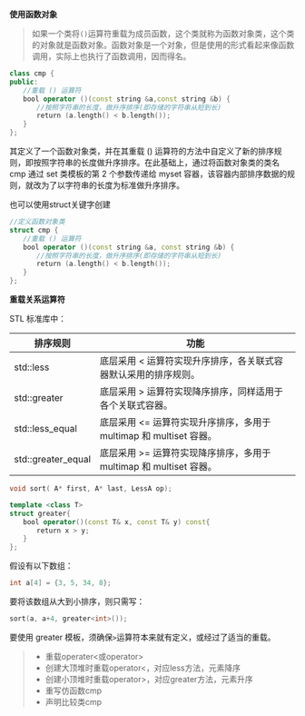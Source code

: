 **使用函数对象**

>如果一个类将`()`运算符重载为成员函数，这个类就称为函数对象类，这个类的对象就是函数对象。函数对象是一个对象，但是使用的形式看起来像函数调用，实际上也执行了函数调用，因而得名。

```c++
class cmp {
public:
　　//重载 () 运算符
　　bool operator ()(const string &a,const string &b) {
　　　　//按照字符串的长度，做升序排序(即存储的字符串从短到长)
　　　　return (a.length() < b.length());
　　}
};
```

其定义了一个函数对象类，并在其重载 () 运算符的方法中自定义了新的排序规则，即按照字符串的长度做升序排序。在此基础上，通过将函数对象类的类名 cmp 通过 set 类模板的第 2 个参数传递给 myset 容器，该容器内部排序数据的规则，就改为了以字符串的长度为标准做升序排序。

也可以使用struct关键字创建

```c++
//定义函数对象类
struct cmp {
　　//重载 () 运算符
　　bool operator ()(const string &a, const string &b) {
　　　　//按照字符串的长度，做升序排序(即存储的字符串从短到长)
　　　　return (a.length() < b.length());
　　}
};
```

**重载关系运算符**

 STL 标准库中：

| 排序规则              | 功能                                                         |
| --------------------- | ------------------------------------------------------------ |
| std::less<T>          | 底层采用 < 运算符实现升序排序，各关联式容器默认采用的排序规则。 |
| std::greater<T>       | 底层采用 > 运算符实现降序排序，同样适用于各个关联式容器。    |
| std::less_equal<T>    | 底层采用 <= 运算符实现升序排序，多用于 multimap 和 multiset 容器。 |
| std::greater_equal<T> | 底层采用 >= 运算符实现降序排序，多用于 multimap 和 multiset 容器。 |

```c++
void sort( A* first, A* last, LessA op);
```



```c++
template <class T>
struct greater{
　　bool operator()(const T& x, const T& y) const{
　　　　return x > y;
　　}
};
```

假设有以下数组：

```c++
int a[4] = {3, 5, 34, 8};
```

要将该数组从大到小排序，则只需写：

```c++
sort(a, a+4, greater<int>());
```

要使用 greater 模板，须确保`>`运算符本来就有定义，或经过了适当的重载。









>- 重载operater<或operator>
>  - 创建大顶堆时重载operator<，对应less方法，元素降序
>  - 创建小顶堆时重载operator>，对应greater方法，元素升序
>- 重写仿函数cmp
>  - 声明比较类cmp